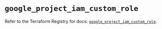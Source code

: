 # `google_project_iam_custom_role`

Refer to the Terraform Registry for docs: [`google_project_iam_custom_role`](https://registry.terraform.io/providers/drfaust92/google/4.16.4/docs/resources/project_iam_custom_role).
